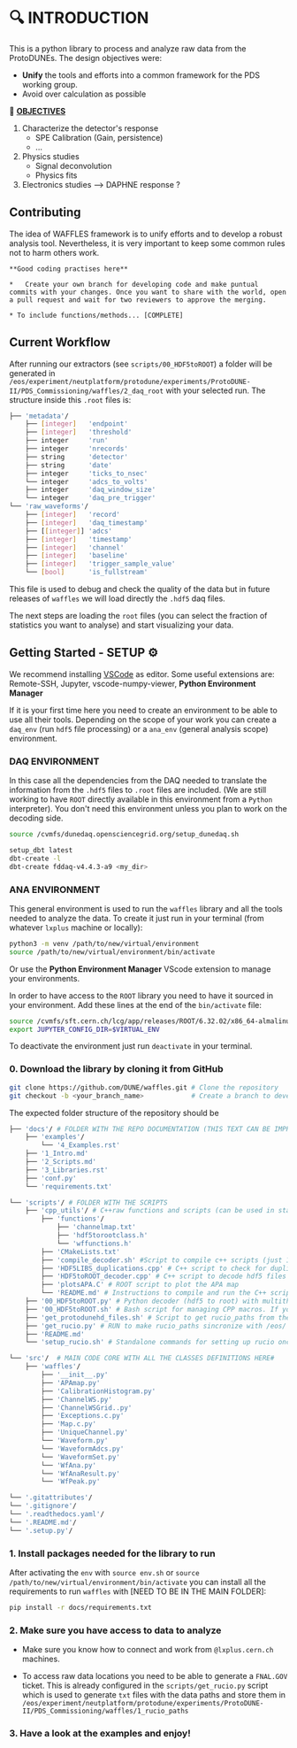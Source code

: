 # 🔍 **INTRODUCTION**


This is a python library to process and analyze raw data from the ProtoDUNEs. The design objectives were:

* **Unify** the tools and efforts into a common framework for the PDS working group.
* Avoid over calculation as possible

🧐 **<u> OBJECTIVES </u>** 

1. Characterize the detector's response
    * SPE Calibration (Gain, persistence)
    * ...
2. Physics studies
    * Signal deconvolution
    * Physics fits
3. Electronics studies --> DAPHNE response ?


## Contributing

The idea of WAFFLES framework is to unify efforts and to develop a robust analysis tool. 
Nevertheless, it is very important to keep some common rules not to harm others work.

```{tip} 
**Good coding practises here**

*   Create your own branch for developing code and make puntual commits with your changes. Once you want to share with the world, open a pull request and wait for two reviewers to approve the merging.

* To include functions/methods... [COMPLETE]

```

## Current Workflow

<!-- IMAGE SUMMARISING THE WORKFLOW? -->

After running our extractors (see `scripts/00_HDF5toROOT`) a folder will be generated in `/eos/experiment/neutplatform/protodune/experiments/ProtoDUNE-II/PDS_Commissioning/waffles/2_daq_root` with your selected run. The structure inside this `.root` files is:

```bash
├── 'metadata'/
    ├── [integer]   'endpoint'
    ├── [integer]   'threshold'
    ├── integer     'run'
    ├── integer     'nrecords'
    ├── string      'detector'
    ├── string      'date'
    ├── integer     'ticks_to_nsec'
    └── integer     'adcs_to_volts'
    ├── integer     'daq_window_size'
    └── integer     'daq_pre_trigger'
└── 'raw_waveforms'/
    ├── [integer]   'record'
    ├── [integer]   'daq_timestamp'
    ├── [[integer]] 'adcs'
    ├── [integer]   'timestamp'
    ├── [integer]   'channel'
    ├── [integer]   'baseline'
    ├── [integer]   'trigger_sample_value'
    └── [bool]      'is_fullstream'
```

This file is used to debug and check the quality of the data but in future releases of `waffles` we will load directly the `.hdf5` daq files.

The next steps are loading the `root` files (you can select the fraction of statistics you want to analyse) and start visualizing your data.


## **Getting Started - SETUP**  ⚙️

We recommend installing [VSCode](https://code.visualstudio.com/) as editor. Some useful extensions are: Remote-SSH, Jupyter, vscode-numpy-viewer, **Python Environment Manager**

If it is your first time here you need to create an environment to be able to use all their tools. Depending on the scope of your work you can create a `daq_env` (run `hdf5` file processing) or a `ana_env` (general analysis scope) environment.

### DAQ ENVIRONMENT

In this case all the dependencies from the DAQ needed to translate the information from the `.hdf5` files to `.root` files are included. (We are still working to have `ROOT` directly available in this environment from a `Python` interpreter). You don't need this environment unless you plan to work on the decoding side.

```bash
source /cvmfs/dunedaq.opensciencegrid.org/setup_dunedaq.sh

setup_dbt latest
dbt-create -l 
dbt-create fddaq-v4.4.3-a9 <my_dir>
```


### ANA ENVIRONMENT

This general environment is used to run the `waffles` library and all the tools needed to analyze the data. To create it just run in your terminal (from whatever `lxplus` machine or locally):

```bash
python3 -m venv /path/to/new/virtual/environment
source /path/to/new/virtual/environment/bin/activate
```
Or use the **Python Environment Manager** VScode extension to manage your environments.

In order to have access to the `ROOT` library you need to have it sourced in your environment. Add these lines at the end of the `bin/activate` file:

```bash
source /cvmfs/sft.cern.ch/lcg/app/releases/ROOT/6.32.02/x86_64-almalinux9.4-gcc114-opt/bin/thisroot.sh
export JUPYTER_CONFIG_DIR=$VIRTUAL_ENV
```

To deactivate the environment just run `deactivate` in your terminal.


### 0. Download the library by cloning it from GitHub

```bash
git clone https://github.com/DUNE/waffles.git # Clone the repository
git checkout -b <your_branch_name>            # Create a branch to develop
```

The expected folder structure of the repository should be

```bash
├── 'docs'/ # FOLDER WITH THE REPO DOCUMENTATION (THIS TEXT CAN BE IMPROVED BY YOU!)
    ├── 'examples'/
        └── '4_Examples.rst'
    ├── '1_Intro.md'
    ├── '2_Scripts.md'
    ├── '3_Libraries.rst'
    ├── 'conf.py'
    └── 'requirements.txt'

└── 'scripts'/ # FOLDER WITH THE SCRIPTS
    ├── 'cpp_utils'/ # C++raw functions and scripts (can be used in standalone mode) [Thanks Jairo!]
        ├── 'functions'/
            ├── 'channelmap.txt'
            ├── 'hdf5torootclass.h'
            └── 'wffunctions.h'
        ├── 'CMakeLists.txt'
        ├── 'compile_decoder.sh' #Script to compile c++ scripts (just 1st time) and be able to use them
        ├── 'HDF5LIBS_duplications.cpp' # C++ script to check for duplications in the hdf5 files
        ├── 'HDF5toROOT_decoder.cpp' # C++ script to decode hdf5 files to root files
        ├── 'plotsAPA.C' # ROOT script to plot the APA map
        └── 'README.md' # Instructions to compile and run the C++ scripts
    ├── '00_HDF5toROOT.py' # Python decoder (hdf5 to root) with multithreading
    ├── '00_HDF5toROOT.sh' # Bash script for managing CPP macros. If you already compiled (cpp_utils) them you can run this one.
    ├── 'get_protodunehd_files.sh' # Script to get rucio_paths from the hdf5 daq files
    ├── 'get_rucio.py' # RUN to make rucio_paths sincronize with /eos/ folder. You will save time and make others save time too!
    ├── 'README.md'
    └── 'setup_rucio.sh' # Standalone commands for setting up rucio once you are inside a SL7

└── 'src'/  # MAIN CODE CORE WITH ALL THE CLASSES DEFINITIONS HERE#
    ├── 'waffles'/
        ├── '__init__.py'
        ├── 'APAmap.py'
        ├── 'CalibrationHistogram.py'
        ├── 'ChannelWS.py'
        ├── 'ChannelWSGrid..py'
        ├── 'Exceptions.c.py'
        ├── 'Map.c.py'
        ├── 'UniqueChannel.py'
        └── 'Waveform.py'
        └── 'WaveformAdcs.py'
        └── 'WaveformSet.py'
        └── 'WfAna.py'
        └── 'WfAnaResult.py'
        └── 'WfPeak.py'

└── '.gitattributes'/
└── '.gitignore'/
└── '.readthedocs.yaml'/
└── '.README.md'/
└── '.setup.py'/
```

### 1. Install packages needed for the library to run

After activating the `env` with `source env.sh` or `source /path/to/new/virtual/environment/bin/activate` you can install all the requirements to run `waffles` with [NEED TO BE IN THE MAIN FOLDER]:

```bash
pip install -r docs/requirements.txt 
```

### 2. Make sure you have access to data to analyze

* Make sure you know how to connect and work from `@lxplus.cern.ch` machines.

* To access raw data locations you need to be able to generate a `FNAL.GOV` ticket. This is already configured in the `scripts/get_rucio.py` script which is used to generate `txt` files with the data paths and store them in `/eos/experiment/neutplatform/protodune/experiments/ProtoDUNE-II/PDS_Commissioning/waffles/1_rucio_paths`

### 3. Have a look at the examples and enjoy!
